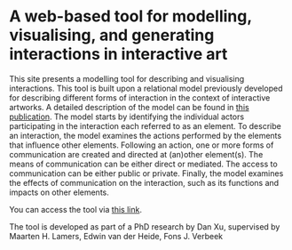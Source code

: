# A web-based tool for modelling, visualising, and generating interactions in interactive art

This site presents a modelling tool for describing and visualising interactions. This tool is built upon a relational model previously developed for describing different forms of interaction in the context of interactive artworks. A detailed description of the model can be found in [this publication](https://isea2023.ensad.fr/#towards-models-of-co-located-interaction-in-interactive-art). The model starts by identifying the individual actors participating in the interaction each referred to as an element. To describe an interaction, the model examines the actions performed by the elements that influence other elements. Following an action, one or more forms of communication are created and directed at (an)other element(s). The means of communication can be either direct or mediated. The access to communication can be either public or private. Finally, the model examines the effects of communication on the interaction, such as its functions and impacts on other elements. 

You can access the tool via [this link](https://danxxxu.github.io/relational-model/).

The tool is developed as part of a PhD research by Dan Xu, supervised by Maarten H. Lamers, Edwin van der Heide, Fons J. Verbeek
